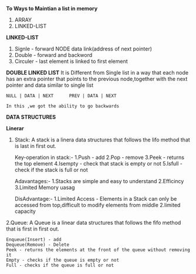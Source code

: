 <!-- mallox - block
calloc - same size n block
free

linked list:
when you want that time you allocate
[data|next pointer]

double
[pre|data|next pointer] -->

**To Ways to Maintian a list in memory**
1. ARRAY
2. LINKED-LIST

**LINKED-LIST**
1. Signle - forward
        NODE
    data     link(address of next pointer)
2. Double  - forward and backword
3. Circuler - last element is linked to first element

**DOUBLE LINKED LIST**
    It is Different from Single list in a way that each node has an extra pointer that points to the previous node,together with the next pointer and data similar to single list

    NULL | DATA | NEXT      PREV | DATA | NEXT  

    In this ,we got the ability to go backwards



**DATA STRUCTURES**

**Linerar**
1. Stack:
    A stack is a linera data structures that follows the lifo method that is last in first out.

    Key-operation in stack:-
    1.Push - add
    2.Pop  - remove
    3.Peek - returns the top element
    4.Isempty - check that stack is empty or not
    5.Isfull  - check if the stack is full or not

    Adavantages:-
    1.Stacks are simple and easy to understand
    2.Efficincy
    3.Limited Memory uasag

    DisAdvantage:-
    1.Limited Access - Elements in a Stack can only be accessed from top,difficult to modify elements from middle
    2.limited capacity


2.Queue:
    A Queue is a linear data structures that follows the fifo method that is first in first out.
    

    Enqueue(Insert) - add
    Dequeue(Remove) - Delete
    Peek - returns the elements at the front of the queue without removing it
    Empty - checks if the queue is empty or not
    Full - checks if the queue is full or not

    

    


